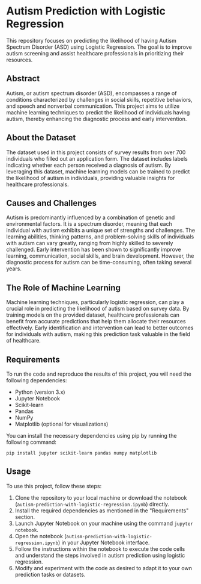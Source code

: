 # Autism Prediction with Logistic Regression

This repository focuses on predicting the likelihood of having Autism Spectrum Disorder (ASD) using Logistic Regression. The goal is to improve autism screening and assist healthcare professionals in prioritizing their resources.

## Abstract

Autism, or autism spectrum disorder (ASD), encompasses a range of conditions characterized by challenges in social skills, repetitive behaviors, and speech and nonverbal communication. This project aims to utilize machine learning techniques to predict the likelihood of individuals having autism, thereby enhancing the diagnostic process and early intervention.

## About the Dataset

The dataset used in this project consists of survey results from over 700 individuals who filled out an application form. The dataset includes labels indicating whether each person received a diagnosis of autism. By leveraging this dataset, machine learning models can be trained to predict the likelihood of autism in individuals, providing valuable insights for healthcare professionals.

## Causes and Challenges

Autism is predominantly influenced by a combination of genetic and environmental factors. It is a spectrum disorder, meaning that each individual with autism exhibits a unique set of strengths and challenges. The learning abilities, thinking patterns, and problem-solving skills of individuals with autism can vary greatly, ranging from highly skilled to severely challenged. Early intervention has been shown to significantly improve learning, communication, social skills, and brain development. However, the diagnostic process for autism can be time-consuming, often taking several years.

## The Role of Machine Learning

Machine learning techniques, particularly logistic regression, can play a crucial role in predicting the likelihood of autism based on survey data. By training models on the provided dataset, healthcare professionals can benefit from accurate predictions that help them allocate their resources effectively. Early identification and intervention can lead to better outcomes for individuals with autism, making this prediction task valuable in the field of healthcare.

## Requirements

To run the code and reproduce the results of this project, you will need the following dependencies:

- Python (version 3.x)
- Jupyter Notebook
- Scikit-learn
- Pandas
- NumPy
- Matplotlib (optional for visualizations)

You can install the necessary dependencies using pip by running the following command:

```
pip install jupyter scikit-learn pandas numpy matplotlib
```

## Usage

To use this project, follow these steps:

1. Clone the repository to your local machine or download the notebook (`autism-prediction-with-logistic-regression.ipynb`) directly.
2. Install the required dependencies as mentioned in the "Requirements" section.
3. Launch Jupyter Notebook on your machine using the command `jupyter notebook`.
4. Open the notebook (`autism-prediction-with-logistic-regression.ipynb`) in your Jupyter Notebook interface.
5. Follow the instructions within the notebook to execute the code cells and understand the steps involved in autism prediction using logistic regression.
6. Modify and experiment with the code as desired to adapt it to your own prediction tasks or datasets.
